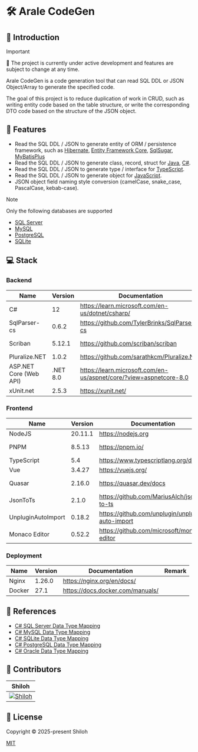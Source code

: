 # 🛠️ Arale CodeGen

## 🎤 Introduction

> [!IMPORTANT]
> 🚧 The project is currently under active development and features are subject to change at any time.

Arale CodeGen is a code generation tool that can read SQL DDL or JSON Object/Array to generate the specified code.

The goal of this project is to reduce duplication of work in CRUD, such as writing entity code based on the table
structure, or write the corresponding DTO code based on the structure of the JSON object.

## 🚀 Features

- Read the SQL DDL / JSON to generate entity of ORM / persistence framework, such
  as [Hibernate](https://hibernate.org/orm/), [Entity Framework Core](https://docs.microsoft.com/ef/),
  [SqlSugar](https://www.donet5.com/home/doc), [MyBatisPlus](https://baomidou.com/)
- Read the SQL DDL / JSON to generate class, record, struct
  for [Java](https://openjdk.org/), [C#](https://learn.microsoft.com/en-us/dotnet/csharp/).
- Read the SQL DDL / JSON to generate type / interface for [TypeScript](https://www.typescriptlang.org/).
- Read the SQL DDL / JSON to generate object for [JavaScript](https://developer.mozilla.org/en-US/docs/Web/JavaScript).
- JSON object field naming style conversion (camelCase, snake_case, PascalCase, kebab-case).

> [!NOTE]
> Only the following databases are supported

- [SQL Server](https://learn.microsoft.com/en-us/sql/?view=sql-server-ver16)
- [MySQL](https://www.mysql.com/)
- [PostgreSQL](https://www.postgresql.org/)
- [SQLite](https://www.sqlite.org/)

## 💻 Stack

### Backend

| Name                   | Version  | Documentation                                                        | Remark          |
|------------------------|----------|----------------------------------------------------------------------|-----------------|
| C#                     | 12       | <https://learn.microsoft.com/en-us/dotnet/csharp/>                   | Language        |
| SqlParser-cs           | 0.6.2    | <https://github.com/TylerBrinks/SqlParser-cs>                        | SQL Parser      |
| Scriban                | 5.12.1   | <https://github.com/scriban/scriban>                                 | Template Engine |
| Pluralize.NET          | 1.0.2    | <https://github.com/sarathkcm/Pluralize.NET>                         |                 |
| ASP.NET Core (Web API) | .NET 8.0 | <https://learn.microsoft.com/en-us/aspnet/core/?view=aspnetcore-8.0> | Web Framework   |
| xUnit.net              | 2.5.3    | <https://xunit.net/>                                                 | Unit Tests      |

### Frontend

| Name               | Version | Documentation                                      | Remark             |
|--------------------|---------|----------------------------------------------------|--------------------|
| NodeJS             | 20.11.1 | <https://nodejs.org>                               |                    |
| PNPM               | 8.5.13  | <https://pnpm.io/>                                 | Package Manager    |
| TypeScript         | 5.4     | <https://www.typescriptlang.org/docs/>             |                    |
| Vue                | 3.4.27  | <https://vuejs.org/>                               |                    |
| Quasar             | 2.16.0  | <https://quasar.dev/docs>                          | UI Framework       |
| JsonToTs           | 2.1.0   | <https://github.com/MariusAlch/json-to-ts>         | JSON to TypeScript |
| UnpluginAutoImport | 0.18.2  | <https://github.com/unplugin/unplugin-auto-import> |                    |
| Monaco Editor      | 0.52.2  | <https://github.com/microsoft/monaco-editor>       | Code Editor        |

### Deployment

| Name   | Version | Documentation                      | Remark |
|--------|---------|------------------------------------|--------|
| Nginx  | 1.26.0  | <https://nginx.org/en/docs/>       |        |
| Docker | 27.1    | <https://docs.docker.com/manuals/> |        |

## 📖 References

- [C# SQL Server Data Type Mapping](https://learn.microsoft.com/zh-cn/sql/language-extensions/how-to/c-sharp-to-sql-data-types?view=sql-server-ver16)
- [C# MySQL Data Type Mapping](https://zontroy.com/mysql-to-csharp-type-mapping)
- [C# SQLite Data Type Mapping](https://learn.microsoft.com/en-us/dotnet/standard/data/sqlite/types)
- [C# PostgreSQL Data Type Mapping](https://zontroy.com/postgresql-to-csharp-type-mapping)
- [C# Oracle Data Type Mapping](https://zontroy.com/oracle-to-csharp-type-mapping)

## 💪 Contributors

|                                             Shiloh                                              |
|:-----------------------------------------------------------------------------------------------:|
| [![Shiloh](https://avatars.githubusercontent.com/u/46670399?v=4)](https://github.com/shilohooo) |

## 🔖 License

Copyright © 2025-present Shiloh

[MIT](./LICENSE)

